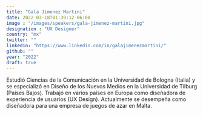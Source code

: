```yaml
---
title: "Gala Jimenez Martini"
date: 2022-03-18T01:39:12-06:00
image : "/images/speakers/gala-jimenez-martini.jpg"
designation : "UX Designer"
country: "mx"
twitter: ""
linkedin: "https://www.linkedin.com/in/galajimenezmartini/"
github: ""
year: "2022"
draft: true
---
```


Estudió Ciencias de la Comunicación en la Universidad de Bologna (Italia) y se especializó en Diseño de los Nuevos Medios en la Universidad de Tilburg (Países Bajos). Trabajó en varios países en Europa como diseñadora de experiencia de usuarios (UX Design). Actualmente se desempeña como diseñadora para una empresa de juegos de azar en Malta.
